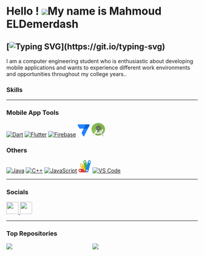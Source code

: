 Hello ! ![](https://user-images.githubusercontent.com/18350557/176309783-0785949b-9127-417c-8b55-ab5a4333674e.gif)My name is Mahmoud ELDemerdash
===========================================================================================================================================

[![Typing SVG](https://readme-typing-svg.herokuapp.com?font=&pause=1000&color=3fb6d3&width=500&lines=Mobile+App+Developer.;)](https://git.io/typing-svg)
--------------------

I am a computer engineering student who is enthusiastic about developing mobile applications and wants to experience different work environments and opportunities throughout my college years..

### Skills
--------------------

### Mobile App Tools

<p align="left">
  <a href="https://dart.dev/" target="_blank" rel="noreferrer">
    <img src="https://raw.githubusercontent.com/danielcranney/readme-generator/main/public/icons/skills/dart-colored.svg" width="36" height="36" alt="Dart" /></a>
     <a href="https://flutter.dev/" target="_blank" rel="noreferrer">
    <img src="https://raw.githubusercontent.com/danielcranney/readme-generator/main/public/icons/skills/flutter-colored.svg" width="36" height="36" alt="Flutter" /></a>
      <a href="https://firebase.google.com/" target="_blank" rel="noreferrer">
    <img src="https://raw.githubusercontent.com/danielcranney/readme-generator/main/public/icons/skills/firebase-colored.svg" width="36" height="36" alt="Firebase" /></a>
      <a href="https://www.appsheet.com/home/apps" target="_blank" rel="noreferrer">
    <img src="https://raw.githubusercontent.com/ELDemy/ELDemy/main/icons/appsheet.png" width="33" height="33" alt="App Sheet" /></a>
  <a href="https://developer.android.com/" target="_blank" rel="noreferrer">
    <img src="https://raw.githubusercontent.com/ELDemy/ELDemy/main/icons/Android%20studio.png" width="36" height="36" alt="Android studio" /></a>
</p>

### Others
 
<p align="left">
   <a href="https://www.oracle.com/java/" target="_blank" rel="noreferrer">
    <img src="https://raw.githubusercontent.com/danielcranney/readme-generator/main/public/icons/skills/java-colored.svg" width="36" height="36" alt="Java" /></a>
  <a href="https://docs.microsoft.com/en-us/cpp/?view=msvc-170" target="_blank" rel="noreferrer">
    <img src="https://raw.githubusercontent.com/danielcranney/readme-generator/main/public/icons/skills/cplusplus-colored.svg" width="36" height="36" alt="C++" /></a>
  <a href="https://developer.mozilla.org/en-US/docs/Web/JavaScript" target="_blank" rel="noreferrer">
    <img src="https://raw.githubusercontent.com/danielcranney/readme-generator/main/public/icons/skills/javascript-colored.svg" width="36" height="36" alt="JavaScript" /></a>
  <a href="https://www.google.com/script/start/" target="_blank" rel="noreferrer">
    <img src="https://raw.githubusercontent.com/ELDemy/ELDemy/main/icons/Apps_script.png" width="33" height="33" alt="App Script" /></a>
  <a href="https://code.visualstudio.com/" target="_blank" rel="noreferrer">
    <img src="https://raw.githubusercontent.com/danielcranney/readme-generator/main/public/icons/skills/visualstudiocode.svg" width="36" height="36" alt="VS Code" />
  </a>
</p>

--------------------
    
### Socials

<p align="left">
  <a href="https://www.linkedin.com/in/eldemy" target="_blank" rel="noreferrer"> 
    <picture> 
      <source media="(prefers-color-scheme: light)" srcset="https://raw.githubusercontent.com/danielcranney/readme-generator/main/public/icons/socials/linkedin.svg" />
      <img src="https://raw.githubusercontent.com/danielcranney/readme-generator/main/public/icons/socials/linkedin.svg" width="32" height="32" />
    </picture> 
  </a>
  <a href="https://discord.com/users/eldemy" target="_blank" rel="noreferrer"> 
    <picture> 
      <source media="(prefers-color-scheme: light)" srcset="https://raw.githubusercontent.com/danielcranney/readme-generator/main/public/icons/socials/discord.svg" />
      <img src="https://raw.githubusercontent.com/danielcranney/readme-generator/main/public/icons/socials/discord.svg" width="32" height="32" />
    </picture> 
  </a></p>
  
--------------------
 ### <b>Top Repositories</b>

<div width="100%" align="center"><a href="https://github.com/ELDemy/flutter_Journey" align="left"><img align="left" width="45%" src="https://github-readme-stats.vercel.app/api/pin/?username=ELDemy&repo=flutter_Journey&title_color=0891b2&text_color=ffffff&icon_color=0891b2&bg_color=1c1917&hide_border=true&locale=en" /></a></div>
<div width="100%" align="center"><a href="https://github.com/ELDemy/Rowad-Masr" align="left"><img align="left" width="45%" src="https://github-readme-stats.vercel.app/api/pin/?username=ELDemy&repo=Rowad-Masr&title_color=0891b2&text_color=ffffff&icon_color=0891b2&bg_color=1c1917&hide_border=true&locale=en" /></a></div><br /><br /><br /><br /><br /><br /><br />
